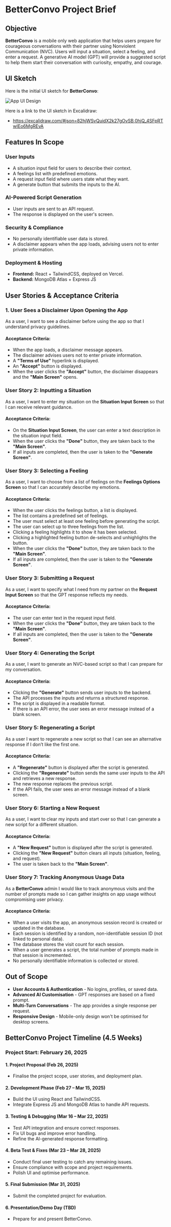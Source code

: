 # BetterConvo Project Brief

## Objective
**BetterConvo** is a mobile only web application that helps users prepare for courageous conversations with their partner using Nonviolent Communication (NVC). Users will input a situation, select a feeling, and enter a request. A generative AI model (GPT) will provide a suggested script to help them start their conversation with curiosity, empathy, and courage.

## UI Sketch

Here is the initial UI sketch for **BetterConvo**:

![App UI Design](App-UI-Design.png)

Here is a link to the UI sketch in Excalidraw:
- https://excalidraw.com/#json=82hjWSvQuidX2k27gOvSB,0hjQ_4SFpRTwIEo6MgREvA


## Features In Scope

### User Inputs
- A situation input field for users to describe their context.  
- A feelings list with predefined emotions.  
- A request input field where users state what they want.  
- A generate button that submits the inputs to the AI.  

### AI-Powered Script Generation
- User inputs are sent to an API request.  
- The response is displayed on the user's screen.  

### Security & Compliance
- No personally identifiable user data is stored.
- A disclaimer appears when the app loads, advising users not to enter private information.  

### Deployment & Hosting
- **Frontend:** React + TailwindCSS, deployed on Vercel.  
- **Backend:** MongoDB Atlas + Express JS

## User Stories & Acceptance Criteria

### 1. User Sees a Disclaimer Upon Opening the App
As a user, I want to see a disclaimer before using the app so that I understand privacy guidelines.  

#### Acceptance Criteria:
- When the app loads, a disclaimer message appears.  
- The disclaimer advises users not to enter private information.  
- A **"Terms of Use"** hyperlink is displayed.
- An **"Accept"** button is displayed.
- When the user clicks the **"Accept"** button, the disclaimer disappears and the **"Main Screen"** opens.

### User Story 2: Inputting a Situation
As a user, I want to enter my situation on the **Situation Input Screen** so that I can receive relevant guidance.

#### Acceptance Criteria:
- On the **Situation Input Screen**, the user can enter a text description in the situation input field.  
- When the user clicks the **"Done"** button, they are taken back to the **"Main Screen"**.
- If all inputs are completed, then the user is taken to the **"Generate Screen"**.

### User Story 3: Selecting a Feeling
As a user, I want to choose from a list of feelings on the **Feelings Options Screen** so that I can accurately describe my emotions.

#### Acceptance Criteria:
- When the user clicks the feelings button, a list is displayed.
- The list contains a predefined set of feelings.  
- The user must select at least one feeling before generating the script.
- The user can select up to three feelings from the list.
- Clicking a feeling highlights it to show it has been selected.
- Clicking a highlighted feeling button de-selects and unhighlights the button.
- When the user clicks the **"Done"** button, they are taken back to the **"Main Screen"**.
- If all inputs are completed, then the user is taken to the **"Generate Screen"**.

### User Story 3: Submitting a Request
As a user, I want to specify what I need from my partner on the **Request Input Screen** so that the GPT response reflects my needs.

#### Acceptance Criteria:
- The user can enter text in the request input field.
- When the user clicks the **"Done"** button, they are taken back to the **"Main Screen"**.
- If all inputs are completed, then the user is taken to the **"Generate Screen"**.

### User Story 4: Generating the Script
As a user, I want to generate an NVC-based script so that I can prepare for my conversation.

#### Acceptance Criteria:
- Clicking the **"Generate"** button sends user inputs to the backend.  
- The API processes the inputs and returns a structured response.  
- The script is displayed in a readable format.  
- If there is an API error, the user sees an error message instead of a blank screen.

### User Story 5: Regenerating a Script
As a user I want to regenerate a new script so that I can see an alternative response if I don’t like the first one.  

#### Acceptance Criteria:  
- A **"Regenerate"** button is displayed after the script is generated.  
- Clicking the **"Regenerate"** button sends the same user inputs to the API and retrieves a new response.  
- The new response replaces the previous script.  
- If the API fails, the user sees an error message instead of a blank screen.  

### User Story 6: Starting a New Request
As a user, I want to clear my inputs and start over so that I can generate a new script for a different situation.  

#### Acceptance Criteria:
- A **"New Request"** button is displayed after the script is generated.  
- Clicking the **"New Request"** button clears all inputs (situation, feeling, and request). 
- The user is taken back to the **"Main Screen"**.  

### User Story 7: Tracking Anonymous Usage Data
As a **BetterConvo** admin I would like to track anonymous visits and the number of prompts made so I can gather insights on app usage without compromising user privacy.  

#### Acceptance Criteria:
- When a user visits the app, an anonymous session record is created or updated in the database.  
- Each session is identified by a random, non-identifiable session ID (not linked to personal data).  
- The database stores the visit count for each session.  
- When a user generates a script, the total number of prompts made in that session is incremented.  
- No personally identifiable information is collected or stored.  


## **Out of Scope**  
- **User Accounts & Authentication** - No logins, profiles, or saved data.  
- **Advanced AI Customisation** - GPT responses are based on a fixed prompt.  
- **Multi-Turn Conversations** - The app provides a single response per request.
- **Responsive Design** - Mobile-only design won't be optimised for desktop screens.

## BetterConvo Project Timeline (4.5 Weeks)

###  Project Start: February 26, 2025

#### 1. Project Proposal (Feb 26, 2025)
- Finalise the project scope, user stories, and deployment plan.  

#### 2. Development Phase (Feb 27 – Mar 15, 2025)
- Build the UI using React and TailwindCSS.  
- Integrate Express JS and MongoDB Atlas to handle API requests.  

#### 3. Testing & Debugging (Mar 16 – Mar 22, 2025)
- Test API integration and ensure correct responses.  
- Fix UI bugs and improve error handling.  
- Refine the AI-generated response formatting.  

#### 4. Beta Test & Fixes (Mar 23 – Mar 28, 2025)
- Conduct final user testing to catch any remaining issues.  
- Ensure compliance with scope and project requirements.  
- Polish UI and optimise performance.  

#### 5. Final Submission (Mar 31, 2025)
- Submit the completed project for evaluation.  

#### 6. Presentation/Demo Day (TBD)
- Prepare for and present BetterConvo.  